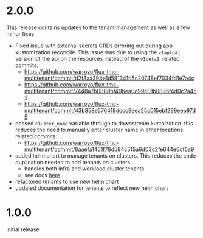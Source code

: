 # 2.0.0

This release contains updates to the tenant management as well as a few minor fixes.

* Fixed issue with external secrets CRDs erroring out during app kustomization reconcile. This issue was due to using the `v1aplpa1` version of the api on the resources instead of the `v1beta1`. related commits:
  * https://github.com/warroyo/flux-tmc-multitenant/commit/d2f3aa394e1d581341b5c20748ef7034fd1e7a4c
  * https://github.com/warroyo/flux-tmc-multitenant/commit/7448a7b088dbf496ea0c99c01b8895f4d0c2a452
  * https://github.com/warroyo/flux-tmc-multitenant/commit/43b858e576419dccc9eea25c015ebf299eeb97d5
* passed `cluster_name` variable through to downstream kustoization. this reduces the need to manually enter cluster name in other locations. related commits:
  * https://github.com/warroyo/flux-tmc-multitenant/commit/8aaefa1451f78d584c515a6d03c2fe644e0cf5a9
* added helm chart to manage tenants on clusters. This reduces the code duplication needed to add tenants on clusters.
  * handles both infra and workload cluster tenants
  * see docs [here](https://github.com/warroyo/flux-tmc-multitenant/tree/main/tenant-generator) 
* refactored tenants to use new helm chart
* updated documentation for tenants to reflect new helm chart

# 1.0.0

initial release